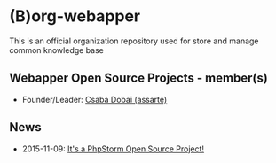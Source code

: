 # (B)org-webapper
This is an official organization repository used for store and manage common knowledge base

## Webapper Open Source Projects - member(s)

 * Founder/Leader: [Csaba Dobai (assarte)](https://github.com/assarte)

## News

 * 2015-11-09: [It's a PhpStorm Open Source Project!](https://github.com/assarte/org-webapper/wiki/Home::News#its-a-phpstorm-open-source-project)
